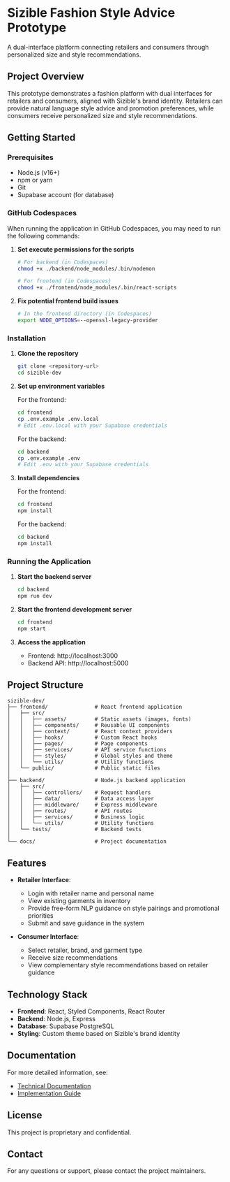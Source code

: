 # Sizible Fashion Style Advice Prototype

A dual-interface platform connecting retailers and consumers through personalized size and style recommendations.

## Project Overview

This prototype demonstrates a fashion platform with dual interfaces for retailers and consumers, aligned with Sizible's brand identity. Retailers can provide natural language style advice and promotion preferences, while consumers receive personalized size and style recommendations.

## Getting Started

### Prerequisites

- Node.js (v16+)
- npm or yarn
- Git
- Supabase account (for database)

### GitHub Codespaces

When running the application in GitHub Codespaces, you may need to run the following commands:

1. **Set execute permissions for the scripts**
   ```bash
   # For backend (in Codespaces)
   chmod +x ./backend/node_modules/.bin/nodemon

   # For frontend (in Codespaces)
   chmod +x ./frontend/node_modules/.bin/react-scripts
   ```

2. **Fix potential frontend build issues**
   ```bash
   # In the frontend directory (in Codespaces)
   export NODE_OPTIONS=--openssl-legacy-provider
   ```

### Installation

1. **Clone the repository**
   ```bash
   git clone <repository-url>
   cd sizible-dev
   ```

2. **Set up environment variables**

   For the frontend:
   ```bash
   cd frontend
   cp .env.example .env.local
   # Edit .env.local with your Supabase credentials
   ```

   For the backend:
   ```bash
   cd backend
   cp .env.example .env
   # Edit .env with your Supabase credentials
   ```

3. **Install dependencies**

   For the frontend:
   ```bash
   cd frontend
   npm install
   ```

   For the backend:
   ```bash
   cd backend
   npm install
   ```

### Running the Application

1. **Start the backend server**
   ```bash
   cd backend
   npm run dev
   ```

2. **Start the frontend development server**
   ```bash
   cd frontend
   npm start
   ```

3. **Access the application**
   - Frontend: http://localhost:3000
   - Backend API: http://localhost:5000

## Project Structure

```
sizible-dev/
├── frontend/               # React frontend application
│   ├── src/
│   │   ├── assets/         # Static assets (images, fonts)
│   │   ├── components/     # Reusable UI components
│   │   ├── context/        # React context providers
│   │   ├── hooks/          # Custom React hooks
│   │   ├── pages/          # Page components
│   │   ├── services/       # API service functions
│   │   ├── styles/         # Global styles and theme
│   │   └── utils/          # Utility functions
│   └── public/             # Public static files
│
├── backend/                # Node.js backend application
│   ├── src/
│   │   ├── controllers/    # Request handlers
│   │   ├── data/           # Data access layer
│   │   ├── middleware/     # Express middleware
│   │   ├── routes/         # API routes
│   │   ├── services/       # Business logic
│   │   └── utils/          # Utility functions
│   └── tests/              # Backend tests
│
└── docs/                   # Project documentation
```

## Features

- **Retailer Interface**:
  - Login with retailer name and personal name
  - View existing garments in inventory
  - Provide free-form NLP guidance on style pairings and promotional priorities
  - Submit and save guidance in the system

- **Consumer Interface**:
  - Select retailer, brand, and garment type
  - Receive size recommendations
  - View complementary style recommendations based on retailer guidance

## Technology Stack

- **Frontend**: React, Styled Components, React Router
- **Backend**: Node.js, Express
- **Database**: Supabase PostgreSQL
- **Styling**: Custom theme based on Sizible's brand identity

## Documentation

For more detailed information, see:
- [Technical Documentation](./docs/technical_documentation.md)
- [Implementation Guide](./docs/implementation_guide.md)

## License

This project is proprietary and confidential.

## Contact

For any questions or support, please contact the project maintainers.